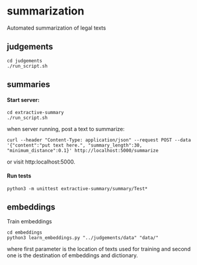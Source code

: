 # summarization
Automated summarization of legal texts

## judgements

```
cd judgements
./run_script.sh
```

## summaries

#### Start server:
```
cd extractive-summary
./run_script.sh
```

when server running, post a text to summarize: 
```
curl --header "Content-Type: application/json" --request POST --data '{"content":"put text here.", "summary_length":30, "minimum_distance":0.1}' http://localhost:5000/summarize
```

or visit http:localhost:5000.


#### Run tests
```
python3 -m unittest extractive-summary/summary/Test*
```

## embeddings

Train embeddings

```
cd embeddings
python3 learn_embeddings.py "../judgements/data" "data/"
```
where first parameter is the location of texts used for training and second one is the destination of embeddings and dictionary.
